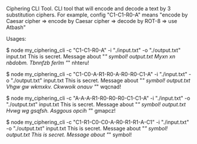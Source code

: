 Ciphering CLI Tool. CLI tool that will encode and decode a text by 3 substitution ciphers.
For example, config "C1-C1-R0-A" means "encode by Caesar cipher => encode by Caesar cipher => decode by ROT-8 => use Atbash"

Usages:

$ node my_ciphering_cli -c "C1-C1-R0-A" -i "./input.txt" -o "./output.txt"
input.txt This is secret. Message about "_" symbol!
output.txt Myxn xn nbdobm. Tbnnfzb ferlm "_" nhteru!

$ node my_ciphering_cli -c "C1-C0-A-R1-R0-A-R0-R0-C1-A" -i "./input.txt" -o "./output.txt"
input.txt This is secret. Message about "_" symbol!
output.txt Vhgw gw wkmxkv. Ckwwoik onauv "_" wqcnad!

$ node my_ciphering_cli -c "A-A-A-R1-R0-R0-R0-C1-C1-A" -i "./input.txt" -o "./output.txt"
input.txt This is secret. Message about "_" symbol!
output.txt Hvwg wg gsqfsh. Asggous opcih "_" gmapcz!

$ node my_ciphering_cli -c "C1-R1-C0-C0-A-R0-R1-R1-A-C1" -i "./input.txt" -o "./output.txt"
input.txt This is secret. Message about "_" symbol!
output.txt This is secret. Message about "_" symbol!
